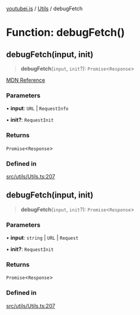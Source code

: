 [youtubei.js](../../../README.md) / [Utils](../README.md) / debugFetch

# Function: debugFetch()

## debugFetch(input, init)

> **debugFetch**(`input`, `init`?): `Promise`\<`Response`\>

[MDN Reference](https://developer.mozilla.org/docs/Web/API/fetch)

### Parameters

• **input**: `URL` \| `RequestInfo`

• **init?**: `RequestInit`

### Returns

`Promise`\<`Response`\>

### Defined in

[src/utils/Utils.ts:207](https://github.com/LuanRT/YouTube.js/blob/4ae0cc5c523a2080e68d6c0c1437c78fe318ea30/src/utils/Utils.ts#L207)

## debugFetch(input, init)

> **debugFetch**(`input`, `init`?): `Promise`\<`Response`\>

### Parameters

• **input**: `string` \| `URL` \| `Request`

• **init?**: `RequestInit`

### Returns

`Promise`\<`Response`\>

### Defined in

[src/utils/Utils.ts:207](https://github.com/LuanRT/YouTube.js/blob/4ae0cc5c523a2080e68d6c0c1437c78fe318ea30/src/utils/Utils.ts#L207)
